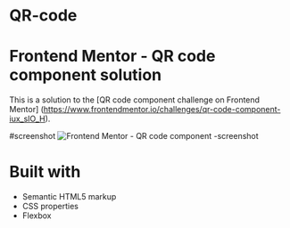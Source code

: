 # QR-code
# Frontend Mentor - QR code component solution

This is a solution to the [QR code component challenge on Frontend Mentor]
(https://www.frontendmentor.io/challenges/qr-code-component-iux_sIO_H).

 #screenshot
 ![Frontend Mentor - QR code component -screenshot](https://github.com/Nesmaz/QR-code/assets/137338072/c2db6e5f-3cda-448a-bfa9-2bb832b127db)


# Built with
- Semantic HTML5 markup
- CSS properties
- Flexbox

